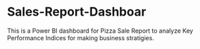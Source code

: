 # Sales-Report-Dashboar
This is a Power BI dashboard for Pizza Sale Report to analyze Key Performance Indices for making business stratigies.
